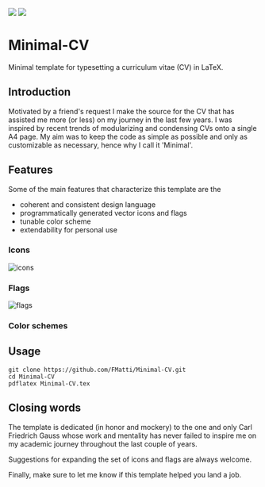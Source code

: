 ![](https://img.shields.io/badge/licence-MIT-green?style=flat-square)
![](https://img.shields.io/badge/language-LaTeX2e-blue?style=flat-square)

# Minimal-CV
Minimal template for typesetting a curriculum vitae (CV) in LaTeX.

## Introduction
Motivated by a friend's request I make the source for the CV that has assisted me more (or less) on my journey in the last few years. I was inspired by recent trends of modularizing and condensing CVs onto a single A4 page. My aim was to keep the code as simple as possible and only as customizable as necessary, hence why I call it 'Minimal'.

## Features
Some of the main features that characterize this template are the
- coherent and consistent design language
- programmatically generated vector icons and flags
- tunable color scheme
- extendability for personal use

### Icons
![icons](https://user-images.githubusercontent.com/79205741/177930763-1178f46a-04bb-4347-9a1e-90a9e47f435a.svg)

### Flags
![flags](https://user-images.githubusercontent.com/79205741/177930857-f0c5ae05-6d3a-4d51-9f67-2ad911b33a7c.svg)

### Color schemes

## Usage
    git clone https://github.com/FMatti/Minimal-CV.git
    cd Minimal-CV
    pdflatex Minimal-CV.tex

## Closing words
The template is dedicated (in honor and mockery) to the one and only Carl Friedrich Gauss whose work and mentality has never failed to inspire me on my academic journey throughout the last couple of years.

Suggestions for expanding the set of icons and flags are always welcome.

Finally, make sure to let me know if this template helped you land a job.
